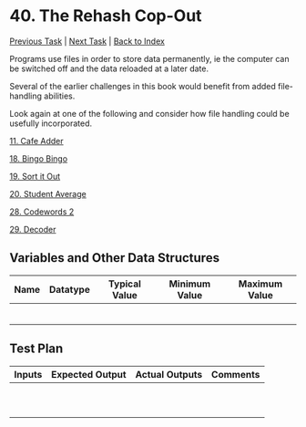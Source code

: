 # 40. The Rehash Cop-Out

[Previous Task](39_thesaurus.md) | [Next Task](17_reversal.md) | [Back to Index](00_index.md)

Programs use files in order to store data permanently, ie the computer can be switched off and the data reloaded at a later date.

Several of the earlier challenges in this book would benefit from added file-handling abilities.

Look again at one of the following and consider how file handling could be usefully incorporated.

[11. Cafe Adder](11_cafe_adder.md)

[18. Bingo Bingo](18_bingo_bingo.md)

[19. Sort it Out](19_sort_it_out.md)

[20. Student Average](20_student_average.md)

[28. Codewords 2](28_codewords_2.md)

[29. Decoder](29_decoder.md)

## Variables and Other Data Structures

|Name|Datatype|Typical Value|Minimum Value|Maximum Value|
|-|-|-|-|-|
| | | | | |
| | | | | |
| | | | | |
| | | | | |
| | | | | |
| | | | | |

## Test Plan
|Inputs|Expected Output|Actual Outputs|Comments|
|-|-|-|-|
| | | | |
| | | | |
| | | | |
| | | | |
| | | | |
| | | | |
| | | | |
| | | | |
| | | | |
| | | | |
